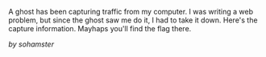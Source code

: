 A ghost has been capturing traffic from my computer. I was writing a web problem, but since the ghost saw me do it, I had to take it down. Here's the capture information. Mayhaps you'll find the flag there.

_by sohamster_
